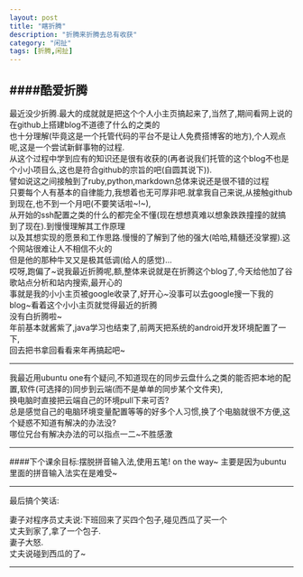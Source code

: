 ```yaml
---
layout: post
title: "瞎折腾"
description: "折腾来折腾去总有收获"
category: "闲扯"
tags: [折腾,闲扯]
---
```

####酷爱折腾  
---
最近没少折腾.最大的成就就是把这个个人小主页搞起来了,当然了,期间看网上说的在github上搭建blog不道德了什么的之类的  
也十分理解(毕竟这是一个托管代码的平台不是让人免费搭博客的地方),个人观点呢,这是一个尝试新鲜事物的过程.  
从这个过程中学到应有的知识还是很有收获的(再者说我们托管的这个blog不也是个小小项目么,这也是符合github的宗旨的吧(自圆其说下)).  
譬如说这之间接触到了ruby,python,markdown总体来说还是很不错的过程  
只要每个人有基本的自律能力,我想着也无可厚非吧.就拿我自己来说,从接触github到现在,也不到一个月吧(不要笑话啦~!~),  
从开始的ssh配置之类的什么的都完全不懂(现在想想真难以想象跌跌撞撞的就搞到了现在).到慢慢理解其工作原理  
以及其想实现的愿景和工作思路.慢慢的了解到了他的强大(哈哈,精髓还没掌握).这个网站很难让人不相信不火的  
但是他的那种牛叉又是极其低调(给人的感觉)...  
哎呀,跑偏了~说我最近折腾呢,额,整体来说就是在折腾这个blog了,今天给他加了谷歌站点分析和站内搜索,最开心的  
事就是我的小小主页被google收录了,好开心~没事可以去google搜一下我的blog~看着这个小小主页就觉得最近的折腾  
没有白折腾啦~  
年前基本就酱紫了,java学习也结束了,前两天把系统的android开发环境配置了一下,  
回去把书拿回看看来年再搞起吧~    

---  

我最近用ubuntu one有个疑问,不知道现在的同步云盘什么之类的能否把本地的配置,软件(可选择的)同步到云端(而不是单单的同步某个文件夹),  
换电脑时直接把云端自己的环境pull下来可否?  
总是感觉自己的电脑环境变量配置等等的好多个人习惯,换了个电脑就很不方便,这个疑惑不知道有解决的办法没?  
哪位兄台有解决办法的可以指点一二~不胜感激  

---  

####下个课余目标:摆脱拼音输入法,使用五笔! on the way~
主要是因为ubuntu里面的拼音输入法实在是难受~

---
最后搞个笑话:  
  
妻子对程序员丈夫说:下班回来了买四个包子,碰见西瓜了买一个  
丈夫到家了,拿了一个包子.  
妻子大怒.  
丈夫说碰到西瓜的了~

-------
